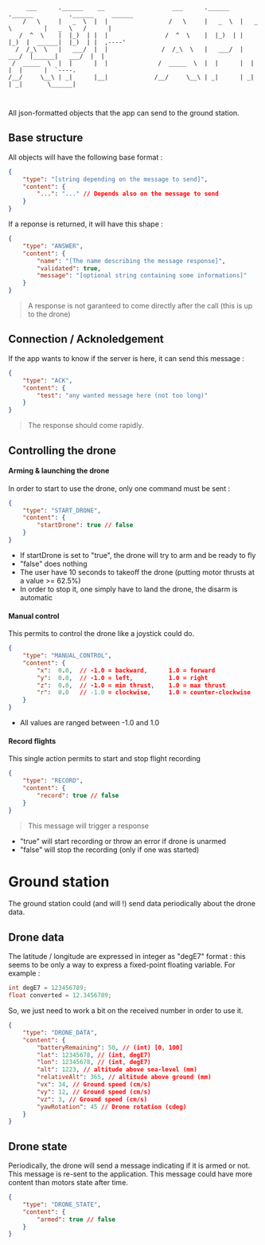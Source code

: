 
```
     ___      .______    __                   ___      .______   .______          .______     ______ 
    /   \     |   _  \  |  |                 /   \     |   _  \  |   _  \         |   _  \   /      |
   /  ^  \    |  |_)  | |  |                /  ^  \    |  |_)  | |  |_)  |  ______|  |_)  | |  ,----'
  /  /_\  \   |   ___/  |  |               /  /_\  \   |   ___/  |   ___/  |______|   ___/  |  |     
 /  _____  \  |  |      |  |              /  _____  \  |  |      |  |             |  |      |  `----.
/__/     \__\ | _|      |__|             /__/     \__\ | _|      | _|             | _|       \______|
                                                                                                     


```
All json-formatted objects that the app can send to the ground station.

## Base structure

All objects will have the following base format : 

```json
{
    "type": "[string depending on the message to send]",
    "content": {
        "...": "..." // Depends also on the message to send  
    }
}
```

If a reponse is returned, it will have this shape :

```json
{
    "type": "ANSWER",
    "content": {
        "name": "[The name describing the message response]",
        "validated": true,
        "message": "[optional string containing some informations]"
    }
}
```
> A response is not garanteed to come directly after the call (this is up to the drone)

## Connection / Acknoledgement

If the app wants to know if the server is here, it can send this message :

```json
{
    "type": "ACK",
    "content": {
        "test": "any wanted message here (not too long)"
    }
}
```
> The response should come rapidly.

## Controlling the drone

#### Arming & launching the drone

In order to start to use the drone, only one command must be sent :

```json
{
    "type": "START_DRONE",
    "content": {
        "startDrone": true // false
    }
}
```

- If startDrone is set to "true", the drone will try to arm and be ready to fly
- "false" does nothing
- The user have 10 seconds to takeoff the drone (putting motor thrusts at a value >= 62.5%)
- In order to stop it, one simply have to land the drone, the disarm is automatic

#### Manual control

This permits to control the drone like a joystick could do.

```json
{
    "type": "MANUAL_CONTROL",
    "content": {
        "x":  0.0,  // -1.0 = backward,      1.0 = forward
        "y":  0.0,  // -1.0 = left,          1.0 = right
        "z":  0.0,  // -1.0 = min thrust,    1.0 = max thrust
        "r":  0.0   // -1.0 = clockwise,     1.0 = counter-clockwise
    }
}
```
- All values are ranged between -1.0 and 1.0

#### Record flights

This single action permits to start and stop flight recording

```json
{
    "type": "RECORD",
    "content": {
        "record": true // false
    }
}
```
> This message will trigger a response

- "true" will start recording or throw an error if drone is unarmed
- "false" will stop the recording (only if one was started)

# Ground station

The ground station could (and will !) send data periodically about the drone data.

## Drone data

The latitude / longitude are expressed in integer as "degE7" format : this seems to be only a way to express a fixed-point floating variable. For example :

```java
int degE7 = 123456789;
float converted = 12.3456789;
```

So, we just need to work a bit on the received number in order to use it.

```json
{
    "type": "DRONE_DATA",
    "content": {
        "batteryRemaining": 50, // (int) [0, 100]
        "lat": 12345678, // (int, degE7)
        "lon": 12345678, // (int, degE7)
        "alt": 1223, // altitude above sea-level (mm)
        "relativeAlt": 365, // altitude above ground (mm)
        "vx": 34, // Ground speed (cm/s)
        "vy": 12, // Ground speed (cm/s)
        "vz": 3, // Ground speed (cm/s)
        "yawRotation": 45 // Drone rotation (cdeg)
    }
}
```

## Drone state

Periodically, the drone will send a message indicating if it is armed or not. This message is re-sent to the application.
This message could have more content than motors state after time.

```json
{
    "type": "DRONE_STATE",
    "content": {
        "armed": true // false
    }
}
```